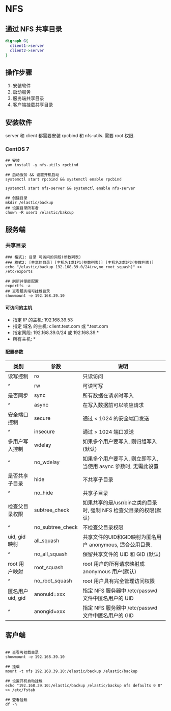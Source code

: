 # NFS

## 通过 NFS 共享目录

``` dot
digraph G{
  client1->server
  client2->server
}
```

## 操作步骤

1. 安装软件
2. 启动服务
3. 服务端共享目录
4. 客户端挂载共享目录

## 安装软件

server 和 client 都需要安装 rpcbind 和 nfs-utils. 需要 root 权限.

### CentOS 7

``` shell
## 安装
yum install -y nfs-utils rpcbind

## 启动服务 && 设置开机启动
systemctl start rpcbind && systemctl enable rpcbind

systemctl start nfs-server && systemctl enable nfs-server

## 创建目录
mkdir /elastic/backup
## 设置目录所有者
chown -R user1 /elastic/bakcup
```

## 服务端

### 共享目录

``` shell
### 格式1: 目录 可访问的网段(参数列表)
### 格式2: [共享的目录] [主机名1或IP1(参数列表)] [主机名2或IP2(参数列表)]
echo "/elastic/backup 192.168.39.0/24(rw,no_root_squash)" >> /etc/exports

## 刷新并使能配置
exportfs -a
## 查看服务端可挂载目录
showmount -e 192.168.39.10

```

#### 可访问的主机

* 指定 IP 的主机: 192.168.39.53
* 指定 域名 的主机: client.test.com 或 *.test.com
* 指定网段: 192.168.39.0/24 或 192.168.39.*
* 所有主机: *

#### 配置参数

类别 | 参数 | 说明
---- | ---- | ----
读写控制 | ro | 只读访问
^       | rw | 可读可写
是否同步 | sync | 所有数据在请求时写入
^       | async | 在写入数据前可以响应请求
安全端口控制 | secure | 通过 < 1024 的安全端口发送
^ | insecure | 通过 > 1024 端口发送
多用户写入控制 | wdelay | 如果多个用户要写入, 则归组写入(默认)
^ | no_wdelay | 如果多个用户要写入, 则立即写入, 当使用 async 参数时, 无需此设置
是否共享子目录 | hide | 不共享子目录
^ | no_hide | 共享子目录
检查父目录权限 | subtree_check | 如果共享的是/usr/bin之类的目录时, 强制 NFS 检查父目录的权限(默认)
^ | no_subtree_check |不检查父目录权限
uid, gid 映射 | all_squash | 共享文件的UID和GID映射为匿名用户 anonymous, 适合公用目录.
^ | no_all_squash | 保留共享文件的 UID 和 GID (默认)
root 用户映射 | root_squash | root 用户的所有请求映射成 anonymous 用户(默认)
^ | no_root_squash | root 用户具有完全管理访问权限
匿名用户 uid, gid | anonuid=xxx | 指定 NFS 服务器中 /etc/passwd 文件中匿名用户的 UID
^ | anongid=xxx | 指定 NFS 服务器中 /etc/passwd 文件中匿名用户的 GID

## 客户端

``` shell

## 查看可挂载目录
showmount -e 192.168.39.10

## 挂载
mount -t nfs 192.168.39.10:/elastic/backup /elastic/backup

## 设置开机自动挂载
echo "192.168.39.10:/elastic/backup /elastic/backup nfs defaults 0 0" >> /etc/fstab

## 查看挂载
df -h
```

